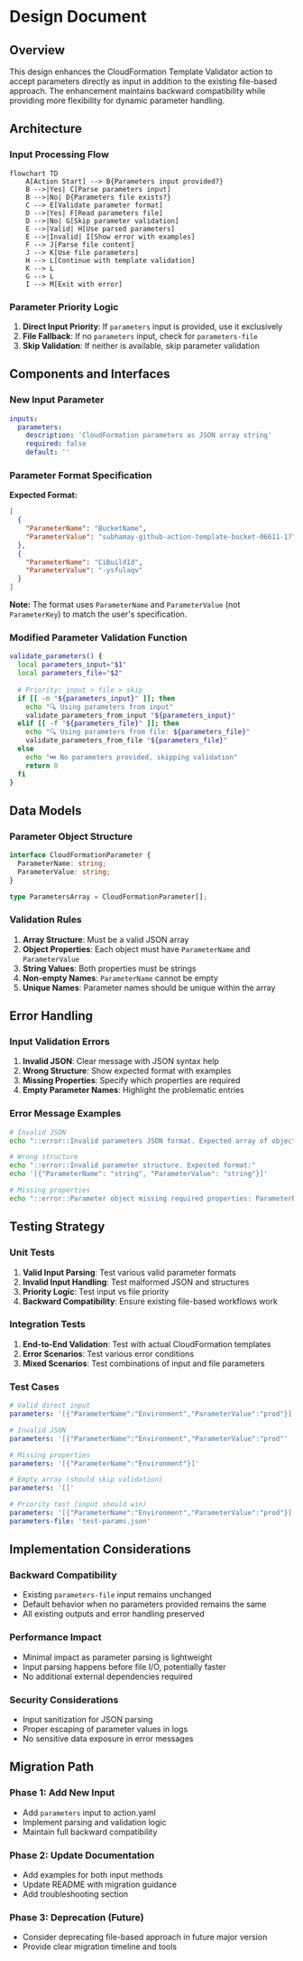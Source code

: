 # Design Document

## Overview

This design enhances the CloudFormation Template Validator action to accept parameters directly as input in addition to the existing file-based approach. The enhancement maintains backward compatibility while providing more flexibility for dynamic parameter handling.

## Architecture

### Input Processing Flow

```mermaid
flowchart TD
    A[Action Start] --> B{Parameters input provided?}
    B -->|Yes| C[Parse parameters input]
    B -->|No| D{Parameters file exists?}
    C --> E[Validate parameter format]
    D -->|Yes| F[Read parameters file]
    D -->|No| G[Skip parameter validation]
    E -->|Valid| H[Use parsed parameters]
    E -->|Invalid| I[Show error with examples]
    F --> J[Parse file content]
    J --> K[Use file parameters]
    H --> L[Continue with template validation]
    K --> L
    G --> L
    I --> M[Exit with error]
```

### Parameter Priority Logic

1. **Direct Input Priority**: If `parameters` input is provided, use it exclusively
2. **File Fallback**: If no `parameters` input, check for `parameters-file`
3. **Skip Validation**: If neither is available, skip parameter validation

## Components and Interfaces

### New Input Parameter

```yaml
inputs:
  parameters:
    description: 'CloudFormation parameters as JSON array string'
    required: false
    default: ''
```

### Parameter Format Specification

**Expected Format:**
```json
[
  {
    "ParameterName": "BucketName",
    "ParameterValue": "subhamay-github-action-template-bucket-06611-17"
  },
  {
    "ParameterName": "CiBuildId", 
    "ParameterValue": "-ysfulaqv"
  }
]
```

**Note:** The format uses `ParameterName` and `ParameterValue` (not `ParameterKey`) to match the user's specification.

### Modified Parameter Validation Function

```bash
validate_parameters() {
  local parameters_input="$1"
  local parameters_file="$2"
  
  # Priority: input > file > skip
  if [[ -n "${parameters_input}" ]]; then
    echo "🔍 Using parameters from input"
    validate_parameters_from_input "${parameters_input}"
  elif [[ -f "${parameters_file}" ]]; then
    echo "🔍 Using parameters from file: ${parameters_file}"
    validate_parameters_from_file "${parameters_file}"
  else
    echo "⏭️ No parameters provided, skipping validation"
    return 0
  fi
}
```

## Data Models

### Parameter Object Structure

```typescript
interface CloudFormationParameter {
  ParameterName: string;
  ParameterValue: string;
}

type ParametersArray = CloudFormationParameter[];
```

### Validation Rules

1. **Array Structure**: Must be a valid JSON array
2. **Object Properties**: Each object must have `ParameterName` and `ParameterValue`
3. **String Values**: Both properties must be strings
4. **Non-empty Names**: `ParameterName` cannot be empty
5. **Unique Names**: Parameter names should be unique within the array

## Error Handling

### Input Validation Errors

1. **Invalid JSON**: Clear message with JSON syntax help
2. **Wrong Structure**: Show expected format with examples
3. **Missing Properties**: Specify which properties are required
4. **Empty Parameter Names**: Highlight the problematic entries

### Error Message Examples

```bash
# Invalid JSON
echo "::error::Invalid parameters JSON format. Expected array of objects."

# Wrong structure  
echo "::error::Invalid parameter structure. Expected format:"
echo '[{"ParameterName": "string", "ParameterValue": "string"}]'

# Missing properties
echo "::error::Parameter object missing required properties: ParameterName, ParameterValue"
```

## Testing Strategy

### Unit Tests

1. **Valid Input Parsing**: Test various valid parameter formats
2. **Invalid Input Handling**: Test malformed JSON and structures
3. **Priority Logic**: Test input vs file priority
4. **Backward Compatibility**: Ensure existing file-based workflows work

### Integration Tests

1. **End-to-End Validation**: Test with actual CloudFormation templates
2. **Error Scenarios**: Test various error conditions
3. **Mixed Scenarios**: Test combinations of input and file parameters

### Test Cases

```yaml
# Valid direct input
parameters: '[{"ParameterName":"Environment","ParameterValue":"prod"}]'

# Invalid JSON
parameters: '[{"ParameterName":"Environment","ParameterValue":"prod"'

# Missing properties
parameters: '[{"ParameterName":"Environment"}]'

# Empty array (should skip validation)
parameters: '[]'

# Priority test (input should win)
parameters: '[{"ParameterName":"Environment","ParameterValue":"prod"}]'
parameters-file: 'test-params.json'
```

## Implementation Considerations

### Backward Compatibility

- Existing `parameters-file` input remains unchanged
- Default behavior when no parameters provided remains the same
- All existing outputs and error handling preserved

### Performance Impact

- Minimal impact as parameter parsing is lightweight
- Input parsing happens before file I/O, potentially faster
- No additional external dependencies required

### Security Considerations

- Input sanitization for JSON parsing
- Proper escaping of parameter values in logs
- No sensitive data exposure in error messages

## Migration Path

### Phase 1: Add New Input
- Add `parameters` input to action.yaml
- Implement parsing and validation logic
- Maintain full backward compatibility

### Phase 2: Update Documentation
- Add examples for both input methods
- Update README with migration guidance
- Add troubleshooting section

### Phase 3: Deprecation (Future)
- Consider deprecating file-based approach in future major version
- Provide clear migration timeline and tools